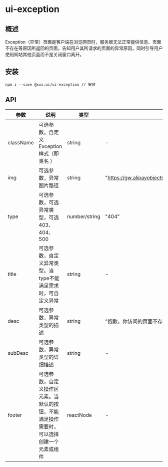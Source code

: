# ui-exception

## 概述

Exception（异常）页面是客户端在浏览网页时，服务器无法正常提供信息、页面不存在等原因所返回的页面，告知用户其所请求的页面的异常原因，同时引导用户使用网站其他页面而不是关闭窗口离开。

## 安装

```shell
npm i --save @xxx.ui/ui-exception // 安装
```

## API
| 参数     | 说明  | 类型 | 默认值                                   |
|-----------|--------|--------|-----------------------------------------|
| className | 可选参数，自定义Exception样式（即类名 ）| string | - |
|img	|可选参数，异常图片路径|	string|	"https://gw.alipayobjects.com/zos/rmsportal/KpnpchXsobRgLElEozzI.svg"|
|type	|可选参数，可选异常类型，可选403、404、500|	number/string	|"404"|
|title	|可选参数，自定义异常类型。当type不能满足需求时，可自定义异常	|string|	-|
|desc	|可选参数，异常类型的描述	|string	|"抱歉，你访问的页面不存在"|
|subDesc|可选参数，异常类型的详细描述	|string|	-|
|footer	|可选参数，自定义操作区元素。当默认的按钮，不能满足操作需要时，可以选择创建一个元素或组件|	reactNode|	-|


